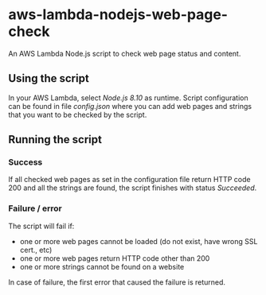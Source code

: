 # aws-lambda-nodejs-web-page-check
An AWS Lambda Node.js script to check web page status and content.

## Using the script

In your AWS Lambda, select _Node.js 8.10_ as runtime. 
Script configuration can be found in file _config.json_ where you can add web pages and strings that you want to be checked by the script. 


## Running the script

### Success

If all checked web pages as set in the configuration file return HTTP code 200 and all the strings are found, the script finishes with status _Succeeded_.

### Failure / error

The script will fail if: 
* one or more web pages cannot be loaded (do not exist, have wrong SSL cert., etc)
* one or more web pages return HTTP code other than 200
* one or more strings cannot be found on a website

In case of failure, the first error that caused the failure is returned.
